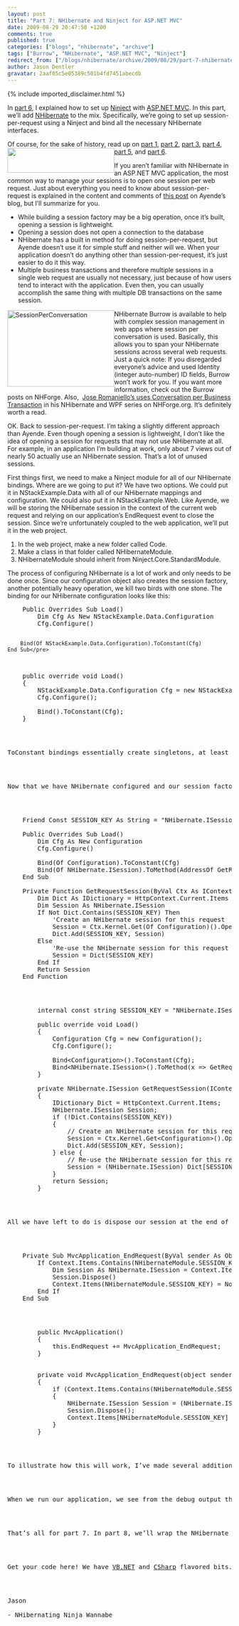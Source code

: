 ```yaml
---
layout: post
title: "Part 7: NHibernate and Ninject for ASP.NET MVC"
date: 2009-08-29 20:47:58 +1200
comments: true
published: true
categories: ["blogs", "nhibernate", "archive"]
tags: ["Burrow", "NHibernate", "ASP.NET MVC", "Ninject"]
redirect_from: ["/blogs/nhibernate/archive/2009/08/29/part-7-nhibernate-and-ninject-for-asp-net-mvc.aspx/", "/blogs/nhibernate/archive/2009/08/29/part-7-nhibernate-and-ninject-for-asp-net-mvc.html"]
author: Jason Dentler
gravatar: 2aaf05c5e05389c501b4fd7451abecdb
---
```

{% include imported_disclaimer.html %}

<p>In <a href="http://jasondentler.com/blog/2009/08/part-6-ninject-and-mvc-or-how-to-be-a-web-ninja/" target="_blank">part 6</a>, I explained how to set up <a href="http://ninject.org/" target="_blank">Ninject</a> with <a href="http://www.asp.net/mvc/" target="_blank">ASP.NET MVC</a>. In this part, we’ll add <a href="http://nhforge.org" target="_blank">NHibernate</a> to the mix. Specifically, we’re going to set up session-per-request using a Ninject and bind all the necessary NHibernate interfaces.</p>  <p>Of course, for the sake of history, read up on <a href="http://jasondentler.com/blog/2009/08/how-to-using-the-n-stack-part-1/" target="_blank">part 1</a>, <a href="http://jasondentler.com/blog/2009/08/how-to-using-the-n-stack-part-2/" target="_blank">part 2</a>, <a href="http://jasondentler.com/blog/2009/08/how-to-using-the-n-stack-part-3/" target="_blank">part 3</a>, <a href="http://jasondentler.com/blog/2009/08/how-to-using-the-n-stack-part-4/" target="_blank">part 4</a>, <a href="http://jasondentler.com/blog/2009/08/part-5-fixing-the-broken-stuff/" target="_blank">part 5</a>, and <a href="http://jasondentler.com/blog/2009/08/part-6-ninject-and-mvc-or-how-to-be-a-web-ninja/" target="_blank">part 6</a>. <img style="border-right-width: 0px; display: inline; border-top-width: 0px; border-bottom-width: 0px; margin-left: 0px; border-left-width: 0px; margin-right: 0px" border="0" align="left" src="/images/NHLogoSmall.gif" width="240" height="56" /></p>  <p>If you aren’t familiar with NHibernate in an ASP.NET MVC application, the most common way to manage your sessions is to open one session per web request. Just about everything you need to know about session-per-request is explained in the content and comments of <a href="http://ayende.com/Blog/archive/2009/08/05/do-you-need-a-framework.aspx" target="_blank">this post</a> on Ayende’s blog, but I’ll summarize for you.</p>  <ul>   <li>While building a session factory may be a big operation, once it’s built, opening a session is lightweight. </li>    <li>Opening a session does not open a connection to the database </li>    <li>NHibernate has a built in method for doing session-per-request, but Ayende doesn’t use it for simple stuff and neither will we. When your application doesn’t do anything other than session-per-request, it’s just easier to do it this way. </li>    <li>Multiple business transactions and therefore multiple sessions in a single web request are usually not necessary, just because of how users tend to interact with the application. Even then, you can usually accomplish the same thing with multiple DB transactions on the same session. </li> </ul>  <p><img style="border-right-width: 0px; display: inline; border-top-width: 0px; border-bottom-width: 0px; margin-left: 0px; border-left-width: 0px; margin-right: 0px" border="0" alt="SessionPerConversation" align="left" src="/images/posts/2009/08/29/SessionPerConversation_5F00_thumb_5F00_7345BC5F.png" width="240" height="172" /></p>  <p>NHibernate Burrow is available to help with complex session management in web apps where session per conversation is used. Basically, this allows you to span your NHibernate sessions across several web requests. Just a quick note: If you disregarded everyone’s advice and used Identity (integer auto-number) ID fields, Burrow won’t work for you. If you want more information, check out the Burrow posts on NHForge. Also,&#160; <a href="http://nhforge.org/blogs/nhibernate/archive/2009/08/15/nhibernate-and-wpf-models-concept.aspx" target="_blank">Jose Romaniello’s uses Conversation per Business Transaction</a> in his NHibernate and WPF series on NHForge.org. It’s definitely worth a read.</p>  <p>OK. Back to session-per-request. I’m taking a slightly different approach than Ayende. Even though opening a session is lightweight, I don’t like the idea of opening a session for requests that may not use NHibernate at all. For example, in an application I’m building at work, only about 7 views out of nearly 50 actually use an NHibernate session. That’s a lot of unused sessions. </p>  <p>First things first, we need to make a Ninject module for all of our NHibernate bindings. Where are we going to put it? We have two options. We could put it in NStackExample.Data with all of our NHibernate mappings and configuration. We could also put it in NStackExample.Web. Like Ayende, we will be storing the NHibernate session in the context of the current web request and relying on our application’s EndRequest event to close the session. Since we’re unfortunately coupled to the web application, we’ll put it in the web project. </p>  <ol>   <li>In the web project, make a new folder called Code. </li>    <li>Make a class in that folder called NHibernateModule. </li>    <li>NHibernateModule should inherit from Ninject.Core.StandardModule. </li> </ol>  <p>The process of configuring NHibernate is a lot of work and only needs to be done once. Since our configuration object also creates the session factory, another potentially heavy operation, we kill two birds with one stone. The binding for our NHibernate configuration looks like this:</p>  <pre class="brush:vbnet">    Public Overrides Sub Load()
        Dim Cfg As New NStackExample.Data.Configuration
        Cfg.Configure()

        Bind(Of NStackExample.Data.Configuration).ToConstant(Cfg)
    End Sub</pre>

<pre class="brush:csharp&quot;">    public override void Load()
    {
        NStackExample.Data.Configuration Cfg = new NStackExample.Data.Configuration()
        Cfg.Configure();

        Bind<nstackexample.data.configuration>().ToConstant(Cfg);
    }</pre>

<p>ToConstant bindings essentially create singletons, at least within the scope of our Ninject kernel. Unlike true singletons, this isn’t evil because our tests are free to mock, replace, and re-implement them as necessary. </p>

<p>Now that we have NHibernate configured and our session factory built, we need to bind our NHibernate session. The scope of our session is somewhat complex (per-request). We could use the OnePerRequestBehavior of Ninject, but that <a href="http://stackoverflow.com/questions/536007/ninject-oneperrequestbehaviour-doesnt-seem-to-work-correctly" target="_blank">requires the registration of an IIS HTTP module</a>. Instead, we’ll just bind it to a method and manage it ourselves. This method will create up to one session per request. If a particular request doesn’t require a session, Ninject will never call the method, so an unnecessary session won’t be created. If a particular request asks for a session more than once, perhaps to build more than one DAO, the method will create a single session and use it throughout the web request. Here’s what our module looks like with the binding for our session:</p>

<pre class="brush:vbnet">    Friend Const SESSION_KEY As String = &quot;NHibernate.ISession&quot;

    Public Overrides Sub Load()
        Dim Cfg As New Configuration
        Cfg.Configure()

        Bind(Of Configuration).ToConstant(Cfg)
        Bind(Of NHibernate.ISession).ToMethod(AddressOf GetRequestSession)
    End Sub

    Private Function GetRequestSession(ByVal Ctx As IContext) As NHibernate.ISession
        Dim Dict As IDictionary = HttpContext.Current.Items
        Dim Session As NHibernate.ISession
        If Not Dict.Contains(SESSION_KEY) Then
            'Create an NHibernate session for this request
            Session = Ctx.Kernel.Get(Of Configuration)().OpenSession()
            Dict.Add(SESSION_KEY, Session)
        Else
            'Re-use the NHibernate session for this request
            Session = Dict(SESSION_KEY)
        End If
        Return Session
    End Function</pre>

<pre class="brush:csharp">        internal const string SESSION_KEY = &quot;NHibernate.ISession&quot;;

        public override void Load()
        {
            Configuration Cfg = new Configuration();
            Cfg.Configure();

            Bind&lt;Configuration&gt;().ToConstant(Cfg);
            Bind&lt;NHibernate.ISession&gt;().ToMethod(x =&gt; GetRequestSession(x));
        }

        private NHibernate.ISession GetRequestSession(IContext Ctx)
        {
            IDictionary Dict = HttpContext.Current.Items;
            NHibernate.ISession Session;
            if (!Dict.Contains(SESSION_KEY)) 
            {
                // Create an NHibernate session for this request
                Session = Ctx.Kernel.Get&lt;Configuration&gt;().OpenSession();
                Dict.Add(SESSION_KEY, Session);
            } else {
                // Re-use the NHibernate session for this request
                Session = (NHibernate.ISession) Dict[SESSION_KEY];
            }
            return Session;
        }</pre>

<p>All we have left to do is dispose our session at the end of the request. Let's go back to the Global.asax codebehind.</p>

<pre class="brush:vbnet">    Private Sub MvcApplication_EndRequest(ByVal sender As Object, ByVal e As System.EventArgs) Handles Me.EndRequest
        If Context.Items.Contains(NHibernateModule.SESSION_KEY) Then
            Dim Session As NHibernate.ISession = Context.Items(NHibernateModule.SESSION_KEY)
            Session.Dispose()
            Context.Items(NHibernateModule.SESSION_KEY) = Nothing
        End If
    End Sub</pre>

<pre class="brush:csharp">        public MvcApplication()
        {
            this.EndRequest += MvcApplication_EndRequest;
        }


        private void MvcApplication_EndRequest(object sender, System.EventArgs e)
        {
            if (Context.Items.Contains(NHibernateModule.SESSION_KEY))
            {
                NHibernate.ISession Session = (NHibernate.ISession) Context.Items[NHibernateModule.SESSION_KEY];
                Session.Dispose();
                Context.Items[NHibernateModule.SESSION_KEY] = null;
            }
        }</pre>

<p>To illustrate how this will work, I’ve made several additions to the code download. I’ve added a BaseController and HomeController so we can begin to run our web application. I’ve also added a IStudentDao and ICourseDao interfaces to the core project and corresponding implementations in the Data project. I’ve bound the DAO interfaces to their corresponding implementations and added debug statements to output exactly what’s happening with our session. Finally, I’ve set up a constructor in HomeController making it dependent on IStudentDao and ICourseDao. </p>

<p>When we run our application, we see from the debug output that the session is created when we create our IStudentDao. The session is reused to create our ICourseDao. This gives us everything we need to create the HomeController. The web request executes. When the request ends, the session is disposed. If you remove one of the Dao dependencies from HomeController, you’ll see that our session is created. It’s not reused because nothing else needs a session. If you remove both of the Dao dependencies from HomeController, you’ll see that our session is never even created. Since we didn’t create a session, we don’t dispose it when the web request ends.</p>

<p>That’s all for part 7. In part 8, we’ll wrap the NHibernate transaction for use in our controllers project and build a real DAO or two. </p>

<p>Get your code here! We have <a href="http://www.jasondentler.com/downloads/NStackExample.Part7.VBNET.zip" target="_blank">VB.NET</a> and <a href="http://www.jasondentler.com/downloads/NStackExample.Part7.CSharp.zip" target="_blank">CSharp</a> flavored bits. </p>

<p>Jason 
  <br />- NHibernating Ninja Wannabe</p>
